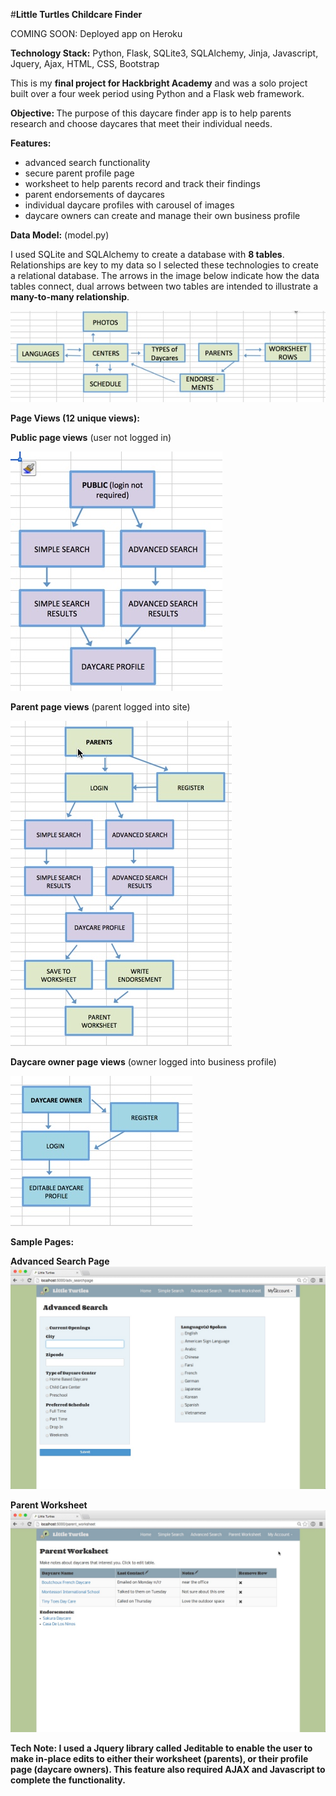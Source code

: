#<strong>Little Turtles Childcare Finder</strong>

COMING SOON: Deployed app on Heroku

<strong>Technology Stack:</strong>
Python, Flask, SQLite3, SQLAlchemy, Jinja, Javascript, Jquery, Ajax, HTML, CSS, Bootstrap

This is my <strong>final project for Hackbright Academy</strong> and was a solo project built over a four week period using Python and a Flask web framework. 

<strong>Objective: </strong>
The purpose of this daycare finder app is to help parents research and choose daycares that meet their individual needs. 

<strong>Features:</strong>
<ul><li>advanced search functionality</li>
<li>secure parent profile page</li>
<li>worksheet to help parents record and track their findings</li>
<li>parent endorsements of daycares</li>
<li>individual daycare profiles with carousel of images</li>
<li>daycare owners can create and manage their own business profile</li>
</ul>

<strong>Data Model:</strong> (model.py)

I used SQLite and SQLAlchemy to create a database with <strong>8 tables</strong>. Relationships are key to my data so I selected these technologies to create a relational database. The arrows in the image below indicate how the data tables connect, dual arrows between two tables are intended to illustrate a <strong>many-to-many relationship</strong>.

![image](static/img/data_table_image_2.jpg)

<strong>Page Views (12 unique views):</strong>

<strong>Public page views</strong> (user not logged in)

![image](static/img/public_view.jpg)

<strong>Parent page views</strong> (parent logged into site)

![image](static/img/parent_view.jpg)

<strong>Daycare owner page views</strong> (owner logged into business profile)

![image](static/img/daycare_view.jpg)

<strong>Sample Pages:</strong>

<strong>Advanced Search Page</strong>
![image](static/img/adv_search.jpg)

<strong>Parent Worksheet</strong>
![image](static/img/par_worksheet.jpg)

<strong>Tech Note: I used a Jquery library called Jeditable to enable the user to make in-place edits to either their worksheet (parents), or their profile page (daycare owners). This feature also required AJAX and Javascript to complete the functionality.</strong>


